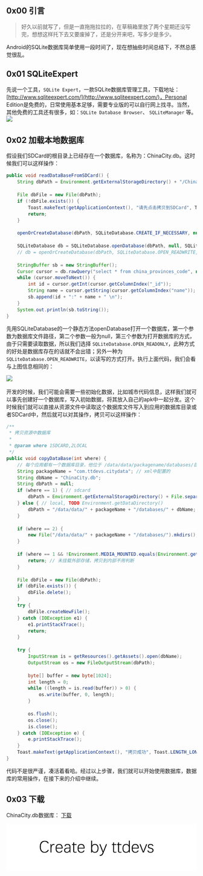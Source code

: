 
## 0x00 引言

>好久以前就写了，但是一直拖拖拉拉的，在草稿箱里放了两个星期还没写完，想想这样托下去又要废掉了，还是分开来吧，写多少是多少。

Android的SQLite数据库简单使用一段时间了，现在想抽些时间总结下，不然总感觉很乱。


## 0x01 SQLiteExpert

先说一个工具，`SQLite Expert`，一款SQLite数据库管理工具，下载地址： [http://www.sqliteexpert.com/](http://www.sqliteexpert.com/)，Personal Edition是免费的，日常使用基本足够，需要专业版的可以自行网上找寻。当然，其他免费的工具还有很多，如：`SQLite Database Browser`、 `SQLiteManager` 等。
![](http://img.blog.csdn.net/20130916222611000?watermark/2/text/aHR0cDovL2Jsb2cuY3Nkbi5uZXQvdHRkZXZz/font/5a6L5L2T/fontsize/400/fill/I0JBQkFCMA==/dissolve/70/gravity/SouthEast)


## 0x02 加载本地数据库

假设我们SDCard的根目录上已经存在一个数据库，名称为：ChinaCity.db。这时候我们可以这样操作：

``` java
public void readDataBaseFromSDCard() {
    String dbPath = Environment.getExternalStorageDirectory() + "/ChinaCity.db";

    File dbFile = new File(dbPath);
    if (!dbFile.exists()) {
        Toast.makeText(getApplicationContext(), "请先点击拷贝到SDCard", Toast.LENGTH_LONG).show();
        return;
    }

    openOrCreateDatabase(dbPath, SQLiteDatabase.CREATE_IF_NECESSARY, null);

    SQLiteDatabase db = SQLiteDatabase.openDatabase(dbPath, null, SQLiteDatabase.OPEN_READWRITE);
    // db = openOrCreateDatabase(dbPath, SQLiteDatabase.OPEN_READWRITE, null);

    StringBuffer sb = new StringBuffer();
    Cursor cursor = db.rawQuery("select * from china_provinces_code", null);
    while (cursor.moveToNext()) {
        int id = cursor.getInt(cursor.getColumnIndex("_id"));
        String name = cursor.getString(cursor.getColumnIndex("name"));
        sb.append(id + ":" + name + " \n");
    }
    System.out.println(sb.toString());
}
```

先用SQLiteDatabase的一个静态方法openDatabase打开一个数据库，第一个参数为数据库文件路径，第二个参数一般为null，第三个参数为打开数据库的方式，由于只需要读取数据，所以我们选择 `SQLiteDatabase.OPEN_READONLY`，此种方式的好处是数据库存在的话就不会出错；另外一种为 `SQLiteDatabase.OPEN_READWRITE`，以读写的方式打开。执行上面代码，我们会看与上图信息相同的：

![](http://img.blog.csdn.net/20130916225300890?watermark/2/text/aHR0cDovL2Jsb2cuY3Nkbi5uZXQvdHRkZXZz/font/5a6L5L2T/fontsize/400/fill/I0JBQkFCMA==/dissolve/70/gravity/SouthEast)  

开发的时候，我们可能会需要一些初始化数据，比如城市代码信息，这样我们就可以事先创建好一个数据库，写入初始数据，将其放入自己的apk中一起分发。这个时候我们就可以直接从资源文件中读取这个数据库文件写入到应用的数据库目录或者SDCard中，然后就可以对其操作，拷贝可以这样操作：

``` java
/**
 * 拷贝资源中数据库
 *
 * @param where 1SDCARD,2LOCAL
 */
public void copyDataBase(int where) {
    // 每个应用都有一个数据库目录，他位于 /data/data/packagename/databases/目录下
    String packageName = "com.ttdevs.citydata"; // xml中配置的
    String dbName = "ChinaCity.db";
    String dbPath = null;
    if (where == 1) { // sdcard
        dbPath = Environment.getExternalStorageDirectory() + File.separator + dbName;
    } else { // local, TODO Environment.getDataDirectory()
        dbPath = "/data/data/" + packageName + "/databases/" + dbName;
    }

    if (where == 2) {
        new File("/data/data/" + packageName + "/databases/").mkdirs();
    }

    if (where == 1 && !Environment.MEDIA_MOUNTED.equals(Environment.getExternalStorageState())) {
        return; // 未挂载外部存储，拷贝到内部不用判断
    }

    File dbFile = new File(dbPath);
    if (dbFile.exists()) {
        dbFile.delete();
    }
    try {
        dbFile.createNewFile();
    } catch (IOException e1) {
        e1.printStackTrace();
        return;
    }

    try {
        InputStream is = getResources().getAssets().open(dbName);
        OutputStream os = new FileOutputStream(dbPath);

        byte[] buffer = new byte[1024];
        int length = 0;
        while ((length = is.read(buffer)) > 0) {
            os.write(buffer, 0, length);
        }

        os.flush();
        os.close();
        is.close();
    } catch (IOException e) {
        e.printStackTrace();
    }
    Toast.makeText(getApplicationContext(), "拷贝成功", Toast.LENGTH_LONG).show();
}
```

代码不是很严谨，凑活着看哈。经过以上步骤，我们就可以开始使用数据库，数据库的常用操作，在接下来的介绍中继续。


## 0x03 下载

ChinaCity.db数据库： [下载](http://download.csdn.net/detail/ttdevs/6332431)

![Create by ttdevs](https://raw.githubusercontent.com/ttdevs/ttdevs.github.io/common/images/logo.png)


